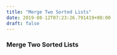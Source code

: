 ```yaml
---
title: "Merge Two Sorted Lists"
date: 2019-08-12T07:23:26.791419+00:00
draft: false
---
```


### Merge Two Sorted Lists
